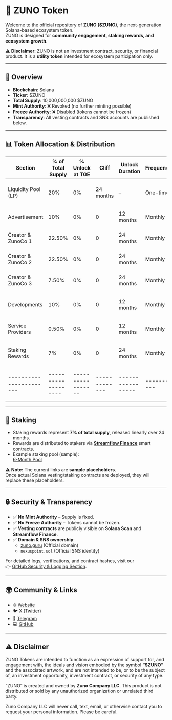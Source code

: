 # 🌌 ZUNO Token

Welcome to the official repository of **ZUNO ($ZUNO)**, the next-generation Solana-based ecosystem token.  
ZUNO is designed for **community engagement, staking rewards, and ecosystem growth**.  

⚠️ **Disclaimer**: ZUNO is not an investment contract, security, or financial product. It is a **utility token** intended for ecosystem participation only.  

---

## 📜 Overview

- **Blockchain**: Solana  
- **Ticker**: $ZUNO  
- **Total Supply**: 10,000,000,000 $ZUNO  
- **Mint Authority**: ❌ Revoked (no further minting possible)  
- **Freeze Authority**: ❌ Disabled (tokens cannot be frozen)  
- **Transparency**: All vesting contracts and SNS accounts are published below.  

---

## 📊 Token Allocation & Distribution

| Section              | % of Total Supply | % Unlock at TGE | Cliff       | Unlock Duration | Frequency | Notes                                                    | SNS                                   | Vesting Contract |
|-----------------------|-------------------|-----------------|-------------|-----------------|-----------|----------------------------------------------------------|---------------------------------------|-----------------|
| Liquidity Pool (LP)  | 20%               | 0%              | 24 months   | –               | One-time  | LP tokens fully locked for 24 months, unlocked at once   | [lp_tokens.nexuspoint.sol](https://solscan.io/account/EXAMPLE1) | [Sample Solana Address](https://solscan.io/account/EXAMPLE2) |
| Advertisement        | 10%               | 0%              | 0           | 12 months       | Monthly   | Linear monthly unlock for campaign funding               | [treasury_adv.nexuspoint.sol](https://solscan.io/account/EXAMPLE3) | [Sample Solana Address](https://solscan.io/account/EXAMPLE4) |
| Creator & ZunoCo 1   | 22.50%            | 0%              | 0           | 24 months       | Monthly   | Linear monthly unlock for team/management                | [czc1.nexuspoint.sol](https://solscan.io/account/EXAMPLE5) | [Sample Solana Address](https://solscan.io/account/EXAMPLE6) |
| Creator & ZunoCo 2   | 22.50%            | 0%              | 0           | 24 months       | Monthly   | Linear monthly unlock for team/management                | [czc2.nexuspoint.sol](https://solscan.io/account/EXAMPLE7) | [Sample Solana Address](https://solscan.io/account/EXAMPLE8) |
| Creator & ZunoCo 3   | 7.50%             | 0%              | 0           | 24 months       | Monthly   | Linear monthly unlock for team/management                | [czc3.nexuspoint.sol](https://solscan.io/account/EXAMPLE9) | [Sample Solana Address](https://solscan.io/account/EXAMPLE10) |
| Developments         | 10%               | 0%              | 0           | 12 months       | Monthly   | Linear monthly unlock to align with project milestones   | [dev.nexuspoint.sol](https://solscan.io/account/EXAMPLE11) | [Sample Solana Address](https://solscan.io/account/EXAMPLE12) |
| Service Providers    | 0.50%             | 0%              | 0           | 12 months       | Monthly   | Linear monthly unlock for external services              | [service_provider.nexuspoint.sol](https://solscan.io/account/EXAMPLE13) | [Sample Solana Address](https://solscan.io/account/EXAMPLE14) |
| Staking Rewards      | 7%                | 0%              | 0           | 24 months       | Monthly   | Rewards distributed to stakers proportionally            | [staking_rewards.nexuspoint.sol](https://solscan.io/account/EXAMPLE15) | [Streamflow Contract](https://app.streamflow.finance/staking/solana/mainnet/Cja9f8JFS6sTgBqSRZGBrA2HDbUj4MZUGdtRYruKTeJp) |
|-----------------------|-------------------|-----------------|-------------|-----------------|-----------|----------------------------------------------------------|---------------------------------------|-----------------|

---

## 🏦 Staking

- Staking rewards represent **7% of total supply**, released linearly over 24 months.  
- Rewards are distributed to stakers via **[Streamflow Finance](https://app.streamflow.finance/)** smart contracts.  
- Example staking pool (sample):  
  [6-Month Pool](https://app.streamflow.finance/staking/solana/mainnet/Cja9f8JFS6sTgBqSRZGBrA2HDbUj4MZUGdtRYruKTeJp)  

⚠️ **Note:** The current links are **sample placeholders**.  
Once actual Solana vesting/staking contracts are deployed, they will replace these placeholders.

---

## 🔒 Security & Transparency

- ✅ **No Mint Authority** – Supply is fixed.  
- ✅ **No Freeze Authority** – Tokens cannot be frozen.  
- ✅ **Vesting contracts** are publicly visible on **Solana Scan** and **Streamflow Finance**.  
- ✅ **Domain & SNS ownership**:  
  - [zuno.guru](https://zuno.guru) (Official domain)  
  - `nexuspoint.sol` (Official SNS identity)  

For detailed logs, verifications, and contract hashes, visit our  
👉 [GitHub Security & Logging Section](https://github.com/companyzuno/zuno).

---

## 🌍 Community & Links

- 🌐 [Website](https://zuno.guru)  
- 🐦 [X (Twitter)](https://x.com/zuno_guru)  
- 💬 [Telegram](https://t.me/)  
- 💻 [GitHub](https://github.com/companyzuno/zuno)  

---

## ⚠️ Disclaimer

ZUNO Tokens are intended to function as an expression of support for, and engagement with, the ideals and vision embodied by the symbol **“$ZUNO”** and the associated artwork, and are not intended to be, or to be the subject of, an investment opportunity, investment contract, or security of any type.  

“ZUNO” is created and owned by **Zuno Company LLC**. This product is not distributed or sold by any unauthorized organization or unrelated third party.  

Zuno Company LLC will never call, text, email, or otherwise contact you to request your personal information. Please be careful.  


